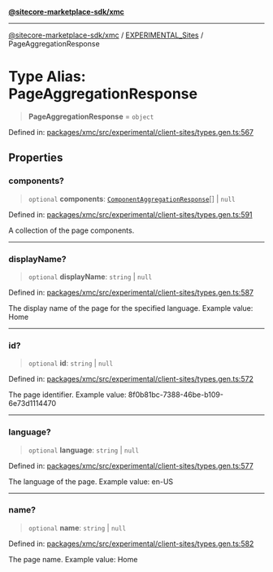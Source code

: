 [**@sitecore-marketplace-sdk/xmc**](../../../../README.md)

***

[@sitecore-marketplace-sdk/xmc](../../../../README.md) / [EXPERIMENTAL\_Sites](../README.md) / PageAggregationResponse

# Type Alias: PageAggregationResponse

> **PageAggregationResponse** = `object`

Defined in: [packages/xmc/src/experimental/client-sites/types.gen.ts:567](https://github.com/Sitecore/marketplace-sdk/blob/main/packages/xmc/src/experimental/client-sites/types.gen.ts#L567)

## Properties

### components?

> `optional` **components**: [`ComponentAggregationResponse`](ComponentAggregationResponse.md)[] \| `null`

Defined in: [packages/xmc/src/experimental/client-sites/types.gen.ts:591](https://github.com/Sitecore/marketplace-sdk/blob/main/packages/xmc/src/experimental/client-sites/types.gen.ts#L591)

A collection of the page components.

***

### displayName?

> `optional` **displayName**: `string` \| `null`

Defined in: [packages/xmc/src/experimental/client-sites/types.gen.ts:587](https://github.com/Sitecore/marketplace-sdk/blob/main/packages/xmc/src/experimental/client-sites/types.gen.ts#L587)

The display name of the page for the specified language.
Example value: Home

***

### id?

> `optional` **id**: `string` \| `null`

Defined in: [packages/xmc/src/experimental/client-sites/types.gen.ts:572](https://github.com/Sitecore/marketplace-sdk/blob/main/packages/xmc/src/experimental/client-sites/types.gen.ts#L572)

The page identifier.
Example value: 8f0b81bc-7388-46be-b109-6e73d1114470

***

### language?

> `optional` **language**: `string` \| `null`

Defined in: [packages/xmc/src/experimental/client-sites/types.gen.ts:577](https://github.com/Sitecore/marketplace-sdk/blob/main/packages/xmc/src/experimental/client-sites/types.gen.ts#L577)

The language of the page.
Example value: en-US

***

### name?

> `optional` **name**: `string` \| `null`

Defined in: [packages/xmc/src/experimental/client-sites/types.gen.ts:582](https://github.com/Sitecore/marketplace-sdk/blob/main/packages/xmc/src/experimental/client-sites/types.gen.ts#L582)

The page name.
Example value: Home
